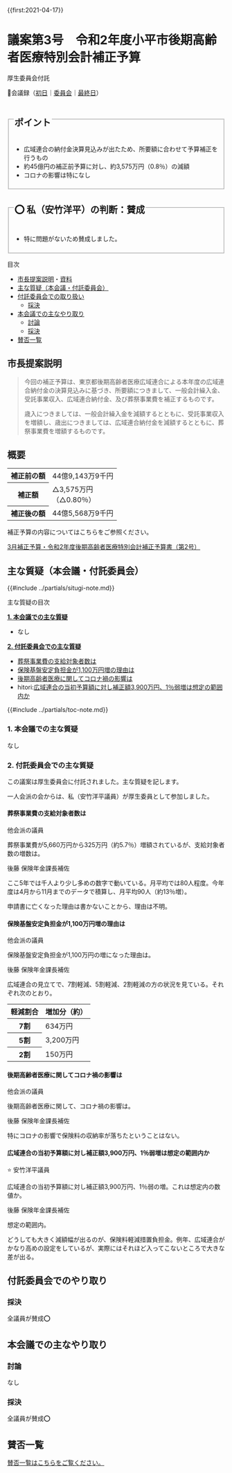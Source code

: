 {{first:2021-04-17}}

# 議案第3号　令和2年度小平市後期高齢者医療特別会計補正予算

<i class="fa fa-gavel" aria-hidden="true"></i> 厚生委員会付託

<p class="read-kaigiroku">📄会議録（<a href="https://ssp.kaigiroku.net/tenant/kodaira/SpMinuteView.html?council_id=1201&schedule_id=2&minute_id=113&is_search=true">初日</a>｜<a href="https://ssp.kaigiroku.net/tenant/kodaira/SpMinuteView.html?council_id=1203&schedule_id=2&minute_id=396&is_search=true">委員会</a>｜<a href="https://ssp.kaigiroku.net/tenant/kodaira/SpMinuteView.html?council_id=1201&schedule_id=7&minute_id=43&is_search=true">最終日</a>）</p>

<fieldset class="pnt">
  <legend><h2>ポイント</h2></legend>

- 広域連合の納付金決算見込みが出たため、所要額に合わせて予算補正を行うもの
- 約45億円の補正前予算に対し、約3,575万円（0.8％）の減額
- コロナの影響は特になし

</fieldset>

<fieldset class="sanpi">
  <legend><h2>⭕️ 私（安竹洋平）の判断：賛成</h2></legend>

- 特に問題がないため賛成しました。

</fieldset>

<div class="toc">

目次

- [市長提案説明](#市長提案説明)・[資料](#資料)
- [主な質疑（本会議・付託委員会）](#主な質疑本会議付託委員会)
- [付託委員会での取り扱い](#付託委員会での取り扱い)
  - [採決](#採決)
- [本会議での主なやり取り](#本会議での主なやり取り)
  - [討論](#討論)
  - [採決](#採決-1)
- [賛否一覧](#賛否一覧)

</div>

## 市長提案説明

> 今回の補正予算は、東京都後期高齢者医療広域連合による本年度の広域連合納付金の決算見込みに基づき、所要額につきまして、一般会計繰入金、受託事業収入、広域連合納付金、及び葬祭事業費を補正するものです。
> 
> 歳入につきましては、一般会計繰入金を減額するとともに、受託事業収入を増額し、歳出につきましては、広域連合納付金を減額するとともに、葬祭事業費を増額するものです。

## 概要

<table class="slim bordered">
<tr><th class="aleft">補正前の額</th><td class="aright">44億9,143万9千円</td></tr>
<tr><th class="aleft">補正額</th><td class="aright">△3,575万円<br>（△0.80％）</td></tr>
<tr><th class="aleft">補正後の額</th><td class="aright">44億5,568万9千円</td></tr>
</table>

補正予算の内容についてはこちらをご参照ください。

[3月補正予算・令和2年度後期高齢者医療特別会計補正予算書（第2号）](https://www.city.kodaira.tokyo.jp/kurashi/084/084844.html)

<div class="situgi">

## 主な質疑（本会議・付託委員会）
{{#include ../partials/situgi-note.md}}

<div class="toc">

主な質疑の目次

**[1. 本会議での主な質疑](#1-本会議での主な質疑)**

- なし

**[2. 付託委員会での主な質疑](#2-付託委員会での主な質疑)**

- [葬祭事業費の支給対象者数は](#葬祭事業費の支給対象者数は)
- [保険基盤安定負担金が1,100万円増の理由は](#保険基盤安定負担金が1100万円増の理由は)
- [後期高齢者医療に関してコロナ禍の影響は](#後期高齢者医療に関してコロナ禍の影響は)
- hitori:[広域連合の当初予算額に対し補正額3,900万円、1％弱増は想定の範囲内か](#広域連合の当初予算額に対し補正額3900万円1弱増は想定の範囲内か)

{{#include ../partials/toc-note.md}}

</div>

### 1. 本会議での主な質疑
なし

### 2. 付託委員会での主な質疑

この議案は厚生委員会に付託されました。主な質疑を記します。

一人会派の会からは、私（安竹洋平議員）が厚生委員として参加しました。

#### 葬祭事業費の支給対象者数は

<div class="balloon bl-left">他会派の議員<br><div>

葬祭事業費が5,660万円から325万円（約5.7％）増額されているが、支給対象者数の増数は。

</div></div>

<div class="balloon bl-right">後藤 保険年金課長補佐<br><div>

ここ5年では千人より少し多めの数字で動いている。月平均では80人程度。今年度は4月から11月までのデータで積算し、月平均90人（約13％増）。

申請書に亡くなった理由は書かないことから、理由は不明。

</div></div>

#### 保険基盤安定負担金が1,100万円増の理由は

<div class="balloon bl-left">他会派の議員<br><div>

保険基盤安定負担金が1,100万円の増になった理由は。

</div></div>

<div class="balloon bl-right">後藤 保険年金課長補佐<br><div>

広域連合の見立てで、7割軽減、5割軽減、2割軽減の方の状況を見ている。それぞれ次のとおり。

<table class="bordered slim">
<thead><tr><th>軽減割合</th><th>増加分（約）</th></tr></thead>
<tr><th>7割</th><td class="aright">634万円</td></tr>
<tr><th>5割</th><td class="aright">3,200万円</td></tr>
<tr><th>2割</th><td class="aright">150万円</td></tr>
</table>

</div></div>

#### 後期高齢者医療に関してコロナ禍の影響は

<div class="balloon bl-left">他会派の議員<br><div>

後期高齢者医療に関して、コロナ禍の影響は。

</div></div>

<div class="balloon bl-right">後藤 保険年金課長補佐<br><div>

特にコロナの影響で保険料の収納率が落ちたということはない。

</div></div>

#### 広域連合の当初予算額に対し補正額3,900万円、1％弱増は想定の範囲内か

<div class="balloon bl-left"><span class="yasutake">⭐️ 安竹洋平議員</span><br><div>

広域連合の当初予算額に対し補正額3,900万円、1％弱の増。これは想定内の数値か。

</div></div>

<div class="balloon bl-right">後藤 保険年金課長補佐<br><div>

想定の範囲内。

どうしても大きく減額幅が出るのが、保険料軽減措置負担金。例年、広域連合がかなり高めの設定をしているが、実際にはそれほど入ってこないところで大きな差が出る。

</div></div>

</div>

## 付託委員会でのやり取り
### 採決
全議員が賛成⭕️


## 本会議での主なやり取り

### 討論
なし

### 採決
全議員が賛成⭕️

## 賛否一覧
[賛否一覧はこちらをご覧ください。](../kekka-ichiran.md#賛否)
